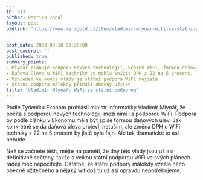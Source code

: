 ```yaml
---
ID: 513
author: Patrick Zandl
layout: post
oldlink: 'https://www.marigold.cz/item/vladimir-mlynar-wifi-se-statni-podporou

  '
post_date: 2003-09-18 09:26:00
post_excerpt: ''
published: true
summary_points:
- Mlynář plánuje podporu nových technologií, včetně WiFi, formou daňových úlev.
- Daňová úleva u WiFi techniky by mohla snížit DPH z 22 na 5 procent.
- Vzhledem ke konci vlády je státní podpora WiFi nejistá.
- Státní podpora málokdy přináší obecný užitek.
title: 'Vladimír Mlynář: WiFi se státní podporou'
---
```


<p>
Podle Týdeníku Ekonom prohlásil ministr informatiky Vladimír Mlynář, že počítá s podporou nových technologií, mezi nimi i s podporou WiFi. Podpora by podle článku v Ekonomu měla být spíše formou daňových úlev. Jak konkrétně se da daňová úleva projeví, netuším, ale změna DPH u WiFi techniky z 22 na 5 procent by jistě byla fajn. Ale tak dramatické to asi nebude. </p>

<p>
Než se začnete těšít, mějte na paměti, že dny této vlády jsou už asi definitivně sečteny, takže s velkou státní podporou WiFi ve svých plánech raději moc nepočítejte. Ostatně, ze státní podpory málokdy vzešlo něco obecně užitečného a nějaký wifidoš tu už asi opravdu nepotřebujeme. </p>